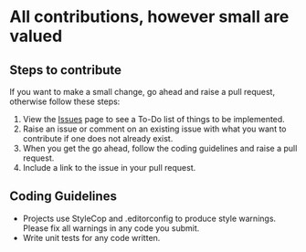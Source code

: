 # All contributions, however small are valued

## Steps to contribute

If you want to make a small change, go ahead and raise a pull request, otherwise follow these steps:

1. View the [Issues](https://github.com/storm-software/storm-ops/issues) page to see a To-Do list of things to be implemented.
2. Raise an issue or comment on an existing issue with what you want to contribute if one does not already exist.
3. When you get the go ahead, follow the coding guidelines and raise a pull request.
4. Include a link to the issue in your pull request.

## Coding Guidelines

- Projects use StyleCop and .editorconfig to produce style warnings. Please fix all warnings in any code you submit.
- Write unit tests for any code written.
